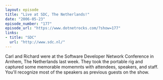 ```yaml
---
layout: episode
title: "Live at SDC, The Netherlands!"
date: "2006-05-23"
episode_number: "177"
episode_url: "https://www.dotnetrocks.com/?show=177"
links:
- title: "SDC"
  url: "http://www.sdc.nl/"
---
```


Carl and Richard were at the Software Developer Network Conference in Arnhem, The Netherlands last week. They took the portable rig and captured some memorable momemnts with attendees, speakers, and staff. You'll recognize most of the speakers as previous guests on the show.
